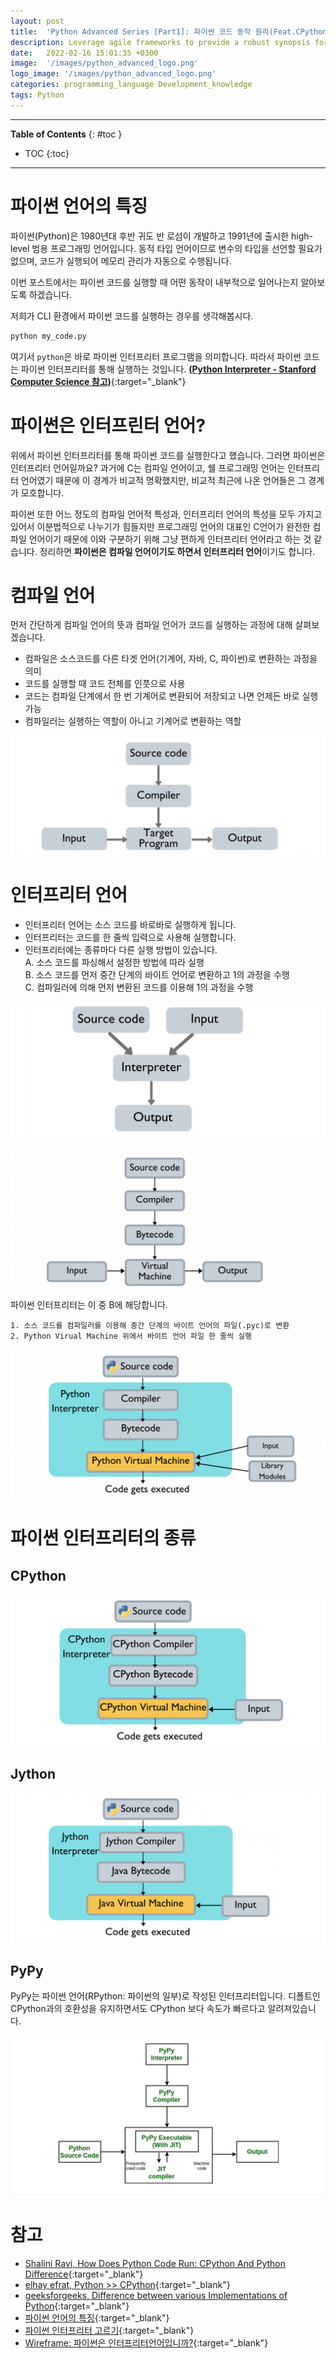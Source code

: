 ```yaml
---
layout: post
title:  'Python Advanced Series [Part1]: 파이썬 코드 동작 원리(Feat.CPython, PyPy)'
description: Leverage agile frameworks to provide a robust synopsis for high level overviews. Iterative a...
date:   2022-02-16 15:01:35 +0300
image:  '/images/python_advanced_logo.png'
logo_image: '/images/python_advanced_logo.png'
categories: programming_language Development_knowledge
tags: Python
---
```

---
**Table of Contents**
{: #toc }
*  TOC
{:toc}

---

# 파이썬 언어의 특징


파이썬(Python)은 1980년대 후반 귀도 반 로섬이 개발하고 1991년에 출시한 high-level 범용 프로그래밍 언어입니다. 동적 타입 언어이므로 변수의 타입을 선언할 필요가 없으며, 코드가 실행되어 메모리 관리가 자동으로 수행됩니다.  

이번 포스트에서는 파이썬 코드를 실행할 때 어떤 동작이 내부적으로 일어나는지 알아보도록 하겠습니다.  

저희가 CLI 환경에서 파이썬 코드를 실행하는 경우를 생각해봅시다.  

```sh
python my_code.py
```

여기서 `python`은 바로 파이썬 인터프리터 프로그램을 의미합니다. 따라서 파이썬 코드는 파이썬 인터프리터를 통해 실행하는 것입니다.  [**(Python Interpreter - Stanford Computer Science 참고)**](https://cs.stanford.edu/people/nick/py/python-interpreter.html){:target="_blank"}  

# 파이썬은 인터프린터 언어?

위에서 파이썬 인터프리터를 통해 파이썬 코드를 실행한다고 했습니다. 그러면 파이썬은 인터프리터 언어일까요? 과거에 C는 컴파일 언어이고, 쉘 프로그래밍 언어는 인터프리터 언어였기 때문에 이 경계가 비교적 명확했지만, 비교적 최근에 나온 언어들은 그 경계가 모호합니다.  

파이썬 또한 어느 정도의 컴파일 언어적 특성과, 인터프리터 언어의 특성을 모두 가지고 있어서 이분법적으로 나누기가 힘들지만 프로그래밍 언어의 대표인 C언어가 완전한 컴파일 언어이기 때문에 이와 구분하기 위해 그냥 편하게 인터프리터 언어라고 하는 것 같습니다. 정리하면 **파이썬은 컴파일 언어이기도 하면서 인터프리터 언어**이기도 합니다.  

# 컴파일 언어
먼저 간단하게 컴파일 언어의 뜻과 컴파일 언어가 코드를 실행하는 과정에 대해 살펴보겠습니다.  

- 컴파일은 소스코드를 다른 타겟 언어(기계어, 자바, C, 파이썬)로 변환하는 과정을 의미
- 코드를 실행할 때 코드 전체를 인풋으로 사용
- 코드는 컴파일 단계에서 한 번 기계어로 변환되어 저장되고 나면 언제든 바로 실행가능
- 컴파일러는 실행하는 역할이 아니고 기계어로 변환하는 역할

![](/images/python_4.png)

# 인터프리터 언어

- 인터프리터 언어는 소스 코드를 바로바로 실행하게 됩니다.
- 인터프리터는 코드를 한 줄씩 입력으로 사용해 실행합니다.  
- 인터프리터에는 종류마다 다른 실행 방법이 있습니다.  
    A. 소스 코드를 파싱해서 설정한 방법에 따라 실행  
    B. 소스 코드를 먼저 중간 단계의 바이트 언어로 변환하고 1의 과정을 수행  
    C. 컴파일러에 의해 먼저 변환된 코드를 이용해 1의 과정을 수행    

![](/images/python_7.png)  

![](/images/python_5.png)  

파이썬 인터프리터는 이 중 B에 해당합니다.  

```
1. 소스 코드를 컴파일러를 이용해 중간 단계의 바이트 언어의 파일(.pyc)로 변환
2. Python Virual Machine 위에서 바이트 언어 파일 한 줄씩 실행  
```

![](/images/python_6.png)  

# 파이썬 인터프리터의 종류

## CPython

![](/images/python_8.png)  

## Jython

![](/images/python_9.png)  

## PyPy
PyPy는 파이썬 언어(RPython: 파이썬의 일부)로 작성된 인터프리터입니다. 디폴트인 CPython과의 호환성을 유지하면서도 CPython 보다 속도가 빠르다고 알려져있습니다.  

![](/images/python_10.png)  

# 참고
- [Shalini Ravi, How Does Python Code Run: CPython And Python Difference](https://www.c-sharpcorner.com/article/why-learn-python-an-introduction-to-python/){:target="_blank"}
- [elhay efrat, Python >> CPython](https://medium.com/@e{:target="_blank"}lhayefrat/python-cpython-e88e975e80cd){:target="_blank"}
- [geeksforgeeks, Difference between various Implementations of Python](https://www.geeksforgeeks.org/difference-various-implementations-python/){:target="_blank"}
- [파이썬 언어의 특징](https://jjinfotech.tistory.com/21){:target="_blank"}
- [파이썬 인터프리터 고르기](https://python-guide-kr.readthedocs.io/ko/latest/starting/which-python.html){:target="_blank"}
- [Wireframe: 파이썬은 인터프리터언어입니까?](https://soooprmx.com/파이썬은-인터프리터언어입니까/){:target="_blank"}
